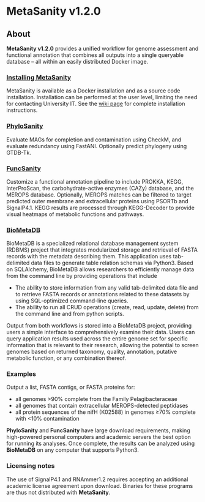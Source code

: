# MetaSanity v1.2.0

## About

**MetaSanity v1.2.0** provides a unified workflow for genome assessment and functional annotation that combines
all outputs into a single queryable database – all within an easily distributed Docker image.

### [Installing MetaSanity](https://github.com/cjneely10/MetaSanity/wiki/2-Installation)
MetaSanity is available as a Docker installation and as a source code installation. Installation can be performed at the user level, limiting the need for contacting
University IT. See the [wiki page](https://github.com/cjneely10/MetaSanity/wiki/2-Installation) for complete installation instructions.

### [PhyloSanity](https://github.com/cjneely10/MetaSanity/wiki/3-PhyloSanity)
Evaluate MAGs for completion and contamination using CheckM, and evaluate redundancy using FastANI. Optionally predict phylogeny using GTDB-Tk.

### [FuncSanity](https://github.com/cjneely10/MetaSanity/wiki/4-FuncSanity)
Customize a functional annotation pipeline to include PROKKA, KEGG, InterProScan, the carbohydrate-active enzymes (CAZy) database, and the MEROPS database. Optionally, MEROPS matches can be filtered to target predicted outer membrane and extracellular proteins using PSORTb and SignalP4.1. KEGG results are processed through KEGG-Decoder to provide visual heatmaps of metabolic functions and pathways.

### [BioMetaDB](https://github.com/cjneely10/BioMetaDB)

BioMetaDB is a specialized relational database management system (RDBMS) project that integrates modularized storage and retrieval of FASTA records with the metadata describing them. This application uses tab-delimited data files to generate table relation schemas via Python3. Based on SQLAlchemy, BioMetaDB allows researchers to efficiently manage data from the command line by providing operations that include

- The ability to store information from any valid tab-delimited data file and to retrieve FASTA records or annotations related to these datasets by using SQL-optimized command-line queries.
- The ability to run all CRUD operations (create, read, update, delete) from the command line and from python scripts.

Output from both workflows is stored into a BioMetaDB project, providing users a simple interface to comprehensively examine their data. Users can query application results used across the entire genome set for specific information that is relevant to their research, allowing the potential to screen genomes based on returned taxonomy, quality, annotation, putative metabolic function, or any combination thereof.

### Examples 
Output a list, FASTA contigs, or FASTA proteins for:

- all genomes &gt;90% complete from the Family Pelagibacteraceae
- all genomes that contain extracellular MEROPS-detected peptidases
- all protein sequences of the nifH (K02588) in genomes &ge;70% complete with &lt;10% contamination

**PhyloSanity** and **FuncSanity** have large download requirements, making high-powered personal computers and academic servers the best option for running its analyses.
Once complete, the results can be analyzed using **BioMetaDB** on any computer that supports Python3.
    
### Licensing notes

The use of SignalP4.1 and RNAmmer1.2 requires accepting an additional academic license agreement upon download. Binaries for these programs are thus not distributed with **MetaSanity**.
